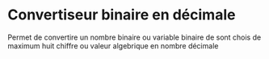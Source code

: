 # Convertiseur binaire en décimale
Permet de convertire un nombre binaire ou variable binaire de sont chois de maximum huit chiffre 
ou valeur algebrique en nombre décimale
